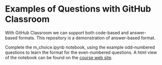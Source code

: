 # Examples of Questions with GitHub Classroom

With GitHub Classroom we can support both code-based and answer-based formats. This repository is a demonstration of answer-based format.

Complete the m_choice.ipynb notebook, using the example odd-numbered questions to learn the format for the even-numbered questions. A html view of the notebook can be found on the [course web site](https://qchem.qc-edu.org/IntroTestExample.html?highlight=multiple+choice).
